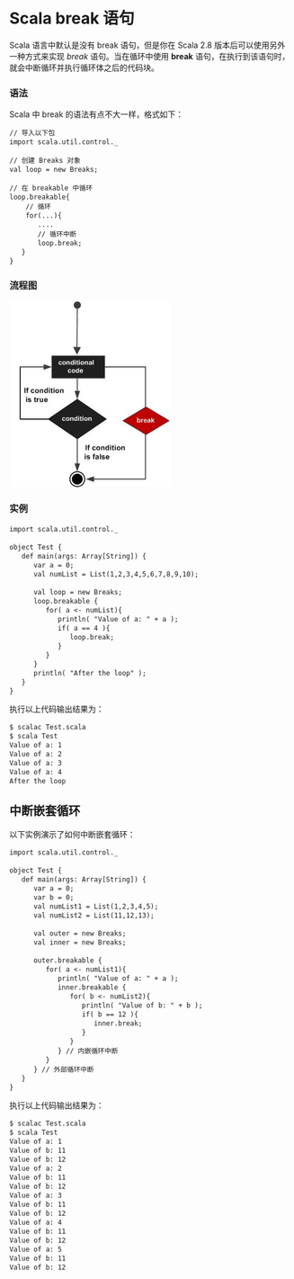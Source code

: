 # Scala break 语句

Scala 语言中默认是没有 break 语句，但是你在 Scala 2.8 版本后可以使用另外一种方式来实现 _break_ 语句。当在循环中使用 **break** 语句，在执行到该语句时，就会中断循环并执行循环体之后的代码块。

### 语法

Scala 中 break 的语法有点不大一样，格式如下：

```
// 导入以下包
import scala.util.control._

// 创建 Breaks 对象
val loop = new Breaks;

// 在 breakable 中循环
loop.breakable{
    // 循环
    for(...){
       ....
       // 循环中断
       loop.break;
   }
}
```

### 流程图

![](../img/cpp_break_statement.jpg)

### 实例

```
import scala.util.control._

object Test {
   def main(args: Array[String]) {
      var a = 0;
      val numList = List(1,2,3,4,5,6,7,8,9,10);

      val loop = new Breaks;
      loop.breakable {
         for( a <- numList){
            println( "Value of a: " + a );
            if( a == 4 ){
               loop.break;
            }
         }
      }
      println( "After the loop" );
   }
}
```

执行以上代码输出结果为：

```
$ scalac Test.scala
$ scala Test
Value of a: 1
Value of a: 2
Value of a: 3
Value of a: 4
After the loop
```

## 中断嵌套循环

以下实例演示了如何中断嵌套循环：

```
import scala.util.control._

object Test {
   def main(args: Array[String]) {
      var a = 0;
      var b = 0;
      val numList1 = List(1,2,3,4,5);
      val numList2 = List(11,12,13);

      val outer = new Breaks;
      val inner = new Breaks;

      outer.breakable {
         for( a <- numList1){
            println( "Value of a: " + a );
            inner.breakable {
               for( b <- numList2){
                  println( "Value of b: " + b );
                  if( b == 12 ){
                     inner.break;
                  }
               }
            } // 内嵌循环中断
         }
      } // 外部循环中断
   }
}
```

执行以上代码输出结果为：

```
$ scalac Test.scala
$ scala Test
Value of a: 1
Value of b: 11
Value of b: 12
Value of a: 2
Value of b: 11
Value of b: 12
Value of a: 3
Value of b: 11
Value of b: 12
Value of a: 4
Value of b: 11
Value of b: 12
Value of a: 5
Value of b: 11
Value of b: 12
```

